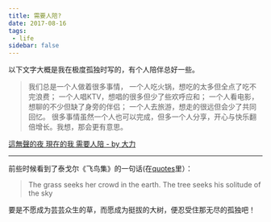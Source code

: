 ```yaml
---
title: 需要人陪?
date: 2017-08-16
tags:
 - life
sidebar: false
---
```


以下文字大概是我在极度孤独时写的，有个人陪伴总好一些。

<!-- more -->

> 我们总是一个人做着很多事情，
> 一个人吃火锅，想吃的太多但全点了吃不完浪费；
> 一个人唱KTV，想唱的很多但少了些欢呼应和；
> 一个人看电影，想聊的不少但缺了身旁的伴侣；
> 一个人去旅游，想走的很远但会少了共同回忆。
> 很多事情虽然一个人也可以完成，但多一个人分享，开心与快乐翻倍增长。我想，那会更有意思。

[這無聲的夜 現在的我 需要人陪 - by 大力](https://youtu.be/DahDsnn_Hpc)

---

前些时候看到了泰戈尔《飞鸟集》的一句话(在[quotes](quotes)里）：
> The grass seeks her crowd in the earth. The tree seeks his solitude of the sky

要是不愿成为芸芸众生的草，而愿成为挺拔的大树，便忍受住那无尽的孤独吧！
